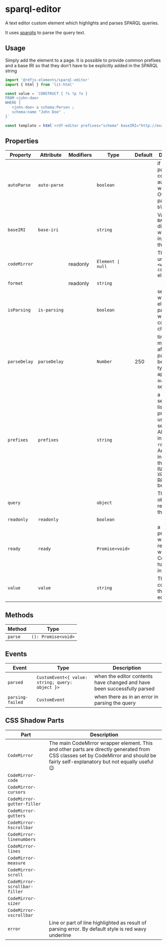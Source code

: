 # sparql-editor

A text editor custom element which highlights and parses SPARQL queries.

It uses [sparqljs](https://npm.im/sparqljs) to parse the query text.

## Usage

Simply add the element to a page. It is possible to provide common prefixes and a base IRI
so that they don't have to be explicitly added in the SPARQL string

```js
import '@rdfjs-elements/sparql-editor'
import { html } from 'lit-html'

const value = `CONSTRUCT { ?s ?p ?o }
FROM <john-doe>
WHERE {
   <john-doe> a schema:Person ;
   schema:name "John Doe" .
}`

const template = html`<rdf-editor prefixes="schema" baseIRI="http://example.com/" .value="${value}"></rdf-editor>`
```

## Properties

| Property     | Attribute    | Modifiers | Type              | Default | Description                                      |
|--------------|--------------|-----------|-------------------|---------|--------------------------------------------------|
| `autoParse`  | `auto-parse` |           | `boolean`         |         | if set to true, parses the contents automatically when typing. Otherwise, parses on `blur` event |
| `baseIRI`    | `base-iri`   |           | `string`          |         | Value of the `BASE` directive which will be injected to the query |
| `codeMirror` |              | readonly  | `Element \| null` |         | The underlying `<wc-codemirror>` element         |
| `format`     |              | readonly  | `string`          |         |                                                  |
| `isParsing`  | `is-parsing` |           | `boolean`         |         | set to true while the elements parses data when the code has changed |
| `parseDelay` | `parseDelay` |           | `Number`          | 250     | time in milliseconds after which parsing will begin while typing. Only applies when `autoParse` is set |
| `prefixes`   | `prefixes`   |           | `string`          |         | a comma-separated list of prefixes to use for serializing. Always includes `rdf`, `rdfs` and `xsd` Any prefix included in the [`@zazuko/rdf-vocabularies` package](https://github.com/zazuko/rdf-vocabularies/tree/master/ontologies) can be used |
| `query`      |              |           | `object`          |         | The JS object representing the query             |
| `readonly`   | `readonly`   |           | `boolean`         |         |                                                  |
| `ready`      | `ready`      |           | `Promise<void>`   |         | a one-time promise which resolves when CodeMirror has been initialized |
| `value`      | `value`      |           | `string`          |         | The raw contents of the code editor              |

## Methods

| Method  | Type                |
|---------|---------------------|
| `parse` | `(): Promise<void>` |

## Events

| Event            | Type                                            | Description                                      |
|------------------|-------------------------------------------------|--------------------------------------------------|
| `parsed`         | `CustomEvent<{ value: string; query: object }>` | when the editor contents have changed and have been successfully parsed |
| `parsing-failed` | `CustomEvent`                                   | when there as in an error in parsing the query   |

## CSS Shadow Parts

| Part                          | Description                                      |
|-------------------------------|--------------------------------------------------|
| `CodeMirror`                  | The main CodeMirror wrapper element. This and other parts are directly generated from CSS classes set by CodeMirror and should be fairly self-explanatory but not equally useful 😉 |
| `CodeMirror-code`             |                                                  |
| `CodeMirror-cursors`          |                                                  |
| `CodeMirror-gutter-filler`    |                                                  |
| `CodeMirror-gutters`          |                                                  |
| `CodeMirror-hscrollbar`       |                                                  |
| `CodeMirror-linenumbers`      |                                                  |
| `CodeMirror-lines`            |                                                  |
| `CodeMirror-measure`          |                                                  |
| `CodeMirror-scroll`           |                                                  |
| `CodeMirror-scrollbar-filler` |                                                  |
| `CodeMirror-sizer`            |                                                  |
| `CodeMirror-vscrollbar`       |                                                  |
| `error`                       | Line or part of line highlighted as result of parsing error. By default style is red wavy underline |
